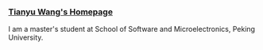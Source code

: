 ### [Tianyu Wang's Homepage](https://tianyuwang01.github.io/)
I am a master's student at School of Software and Microelectronics, Peking University.
